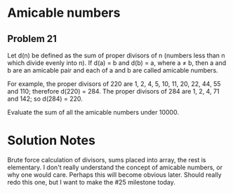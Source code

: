 # Amicable numbers
## Problem 21
Let d(n) be defined as the sum of proper divisors of n (numbers less than n which divide evenly into n).
If d(a) = b and d(b) = a, where a ≠ b, then a and b are an amicable pair and each of a and b are called amicable numbers.

For example, the proper divisors of 220 are 1, 2, 4, 5, 10, 11, 20, 22, 44, 55 and 110; therefore d(220) = 284. The proper divisors of 284 are 1, 2, 4, 71 and 142; so d(284) = 220.

Evaluate the sum of all the amicable numbers under 10000.

# Solution Notes
Brute force calculation of divisors, sums placed into array, the rest is elementary. I don't really understand the
concept of amicable numbers, or why one would care. Perhaps this will become obvious later. Should really redo this one, but I want to make the #25 milestone today.
